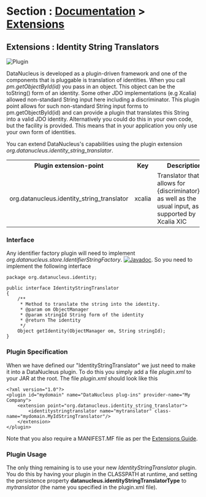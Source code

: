 <head><title>Extensions : Identity String Translators</title></head>

# Section : [Documentation](../index.html) > [Extensions](index.html)

## Extensions : Identity String Translators
![Plugin](../../images/nucleus_plugin.gif)

DataNucleus is developed as a plugin-driven framework and one of the components that is pluggable is 
translation of identities. When you call <i>pm.getObjectById(id)</i> you pass in an object. This object
can be the toString() form of an identity. Some other JDO implementations (e.g Xcalia) allowed
non-standard String input here including a discriminator. This plugin point allows for such
non-standard String input forms to pm.getObjectById(id) and can provide a plugin that translates this 
String into a valid JDO identity. Alternatively you could do this in your own code, but the facility 
is provided. This means that in your application you only use your own form of identities.

You can extend DataNucleus's capabilities using the plugin extension _org.datanucleus.identity_string_translator_.

<table>
<tr>
  <th>Plugin extension-point</th>
  <th>Key</th>
  <th>Description</th>
  <th width="80">Location</th>
</tr>
<tr>
  <td>org.datanucleus.identity_string_translator</td>
  <td>xcalia</td>
  <td>Translator that allows for {discriminator}:key as well as the usual input, as supported by Xcalia XIC</td>
  <td>datanucleus-core</td>
</tr>
</table>

### Interface

Any identifier factory plugin will need to implement _org.datanucleus.store.IdentifierStringFactory_.
[![Javadoc](../../images/javadoc.gif)](http://www.datanucleus.org/javadocs/core/latest/org/datanucleus/identity/IdentityStringTranslator.html).
So you need to implement the following interface


	package org.datanucleus.identity;
	
	public interface IdentityStringTranslator
	{
    	/**
    	 * Method to translate the string into the identity.
    	 * @param om ObjectManager
    	 * @param stringId String form of the identity
    	 * @return The identity
    	 */
    	Object getIdentity(ObjectManager om, String stringId);
	}


### Plugin Specification

When we have defined our "IdentityStringTranslator" we just need to make it into a DataNucleus plugin. To do this you simply add a file 
_plugin.xml_ to your JAR at the root. The file _plugin.xml_ should look like this


	<?xml version="1.0"?>
	<plugin id="mydomain" name="DataNucleus plug-ins" provider-name="My Company">
    	<extension point="org.datanucleus.identity_string_translator">
        	<identitystringtranslator name="mytranslator" class-name="mydomain.MyIdStringTranslator"/>
    	</extension>
	</plugin>

Note that you also require a MANIFEST.MF file as per the [Extensions Guide](index.html).

### Plugin Usage


The only thing remaining is to use your new _IdentityStringTranslator_ plugin. You do this by having your plugin in the CLASSPATH at runtime, 
and setting the persistence property __datanucleus.identityStringTranslatorType__ to _mytranslator_ (the name you specified in the plugin.xml file).
